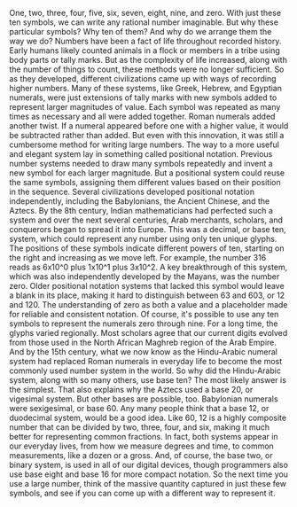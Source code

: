 
One, two, three, four, five, six,
seven, eight, nine, and zero.
With just these ten symbols, we can
write any rational number imaginable.
But why these particular symbols?
Why ten of them?
And why do we arrange them the way we do?
Numbers have been a fact of life
throughout recorded history.
Early humans likely counted animals
in a flock or members in a tribe
using body parts or tally marks.
But as the complexity of life increased,
along with the number of things to count,
these methods were no longer sufficient.
So as they developed,
different civilizations came up 
with ways of recording higher numbers.
Many of these systems,
like Greek,
Hebrew,
and Egyptian numerals,
were just extensions of tally marks
with new symbols added to represent
larger magnitudes of value.
Each symbol was repeated as many times
as necessary and all were added together.
Roman numerals added another twist.
If a numeral appeared before one
with a higher value,
it would be subtracted rather than added.
But even with this innovation,
it was still a cumbersome method
for writing large numbers.
The way to a more useful 
and elegant system
lay in something called 
positional notation.
Previous number systems needed to draw
many symbols repeatedly
and invent a new symbol 
for each larger magnitude.
But a positional system could reuse
the same symbols,
assigning them different values
based on their position in the sequence.
Several civilizations developed positional
notation independently,
including the Babylonians,
the Ancient Chinese,
and the Aztecs.
By the 8th century, Indian mathematicians
had perfected such a system
and over the next several centuries,
Arab merchants, scholars, and conquerors
began to spread it into Europe.
This was a decimal, or base ten, system,
which could represent any number
using only ten unique glyphs.
The positions of these symbols
indicate different powers of ten,
starting on the right 
and increasing as we move left.
For example, the number 316
reads as 6x10^0
plus 1x10^1
plus 3x10^2.
A key breakthrough of this system,
which was also independently 
developed by the Mayans,
was the number zero.
Older positional notation systems 
that lacked this symbol
would leave a blank in its place,
making it hard to distinguish 
between 63 and 603,
or 12 and 120.
The understanding of zero as both
a value and a placeholder
made for reliable and consistent notation.
Of course, it&#39;s possible 
to use any ten symbols
to represent the numerals 
zero through nine.
For a long time, 
the glyphs varied regionally.
Most scholars agree 
that our current digits
evolved from those used in the
North African Maghreb region
of the Arab Empire.
And by the 15th century, what we now know
as the Hindu-Arabic numeral system
had replaced Roman numerals
in everyday life
to become the most commonly 
used number system in the world.
So why did the Hindu-Arabic system,
along with so many others,
use base ten?
The most likely answer is the simplest.
That also explains why the Aztecs used
a base 20, or vigesimal system.
But other bases are possible, too.
Babylonian numerals were sexigesimal,
or base 60.
Any many people think that a base 12,
or duodecimal system,
would be a good idea.
Like 60, 12 is a highly composite number
that can be divided by two,
three,
four,
and six,
making it much better for representing
common fractions.
In fact, both systems appear
in our everyday lives,
from how we measure degrees and time,
to common measurements,
like a dozen or a gross.
And, of course, the base two, 
or binary system,
is used in all of our digital devices,
though programmers also use base eight
and base 16 for more compact notation.
So the next time you use a large number,
think of the massive quantity captured
in just these few symbols,
and see if you can come up 
with a different way to represent it.
